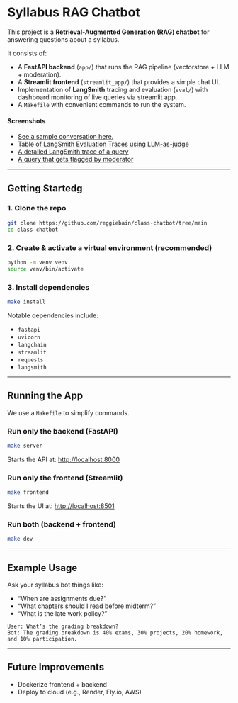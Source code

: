 # Syllabus RAG Chatbot

This project is a **Retrieval-Augmented Generation (RAG) chatbot** for answering questions about a syllabus.  

It consists of:
- A **FastAPI backend** (`app/`) that runs the RAG pipeline (vectorstore + LLM + moderation).
- A **Streamlit frontend** (`streamlit_app/`) that provides a simple chat UI.
- Implementation of **LangSmith** tracing and evaluation (`eval/`) with dashboard monitoring of live queries via streamlit app.
- A `Makefile` with convenient commands to run the system.

#### Screenshots
- [See a sample conversation here.](./img/queries_sample.png)
- [Table of LangSmith Evaluation Traces using LLM-as-judge](./img/syllabus_eval_table.png)
- [A detailed LangSmith trace of a query](./img/langsmith_successful_query.png)
- [A query that gets flagged by moderator](./img/safety_example.png)
---

## Getting Startedg

### 1. Clone the repo
```bash
git clone https://github.com/reggiebain/class-chatbot/tree/main
cd class-chatbot
```

### 2. Create & activate a virtual environment (recommended)
```bash
python -m venv venv
source venv/bin/activate
```

### 3. Install dependencies
```bash
make install
```

Notable dependencies include:
- `fastapi`
- `uvicorn`
- `langchain`
- `streamlit`
- `requests`
- `langsmith`

---

## Running the App

We use a `Makefile` to simplify commands.

### Run only the backend (FastAPI)
```bash
make server
```
Starts the API at: [http://localhost:8000](http://localhost:8000)

### Run only the frontend (Streamlit)
```bash
make frontend
```
Starts the UI at: [http://localhost:8501](http://localhost:8501)

### Run both (backend + frontend)
```bash
make dev
```
---

## Example Usage

Ask your syllabus bot things like:
- “When are assignments due?”
- “What chapters should I read before midterm?”
- “What is the late work policy?”

```
User: What’s the grading breakdown?
Bot: The grading breakdown is 40% exams, 30% projects, 20% homework, and 10% participation.
```

---

## Future Improvements
- Dockerize frontend + backend
- Deploy to cloud (e.g., Render, Fly.io, AWS)
